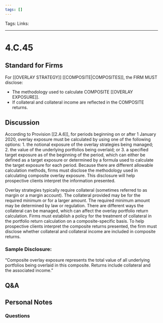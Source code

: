 ```yaml
---
tags: []
---
```

Tags:
Links: 
___
# 4.C.45
## Standard for Firms
For [[OVERLAY STRATEGY]] [[COMPOSITE|COMPOSITES]], the FIRM MUST disclose:
- The methodology used to calculate COMPOSITE [[OVERLAY EXPOSURE]].
- If collateral and collateral income are reflected in the COMPOSITE returns.
## Discussion
According to Provision [[2.A.6]], for periods beginning on or after 1 January 2020, overlay exposure must be calculated by using one of the following options:
	1. the notional exposure of the overlay strategies being managed;
	2. the value of the underlying portfolios being overlaid; or
	3. a specified target exposure as of the beginning of the period, which can either be defined as a target exposure or determined by a formula used to calculate the target exposure for each period.
Because there are different allowable calculation methods, firms must disclose the methodology used in calculating composite overlay exposure. This disclosure will help prospective clients interpret the information presented.

Overlay strategies typically require collateral (sometimes referred to as margin or a margin account). The collateral provided may be for the required minimum or for a larger amount. The required minimum amount may be determined by law or regulation. There are different ways the collateral can be managed, which can affect the overlay portfolio return calculation. Firms must establish a policy for the treatment of collateral in the portfolio return calculation on a composite-specific basis. To help prospective clients interpret the composite returns presented, the firm must disclose whether collateral and collateral income are included in composite returns.
### Sample Disclosure:
“Composite overlay exposure represents the total value of all underlying portfolios being overlaid in this composite. Returns include collateral and the associated income.”
## Q&A

## Personal Notes

### Questions